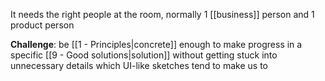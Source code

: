 It needs the right people at the room, normally 1 [[business]] person and 1 product person

**Challenge**: be [[1 - Principles|concrete]] enough to make progress in a specific [[9 - Good solutions|solution]] without getting stuck into unnecessary details which UI-like sketches tend to make us to
